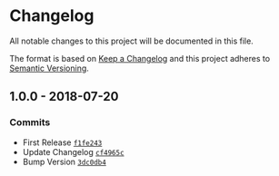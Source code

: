 # Changelog

All notable changes to this project will be documented in this file.

The format is based on [Keep a Changelog](http://keepachangelog.com/en/1.0.0/)
and this project adheres to [Semantic Versioning](http://semver.org/spec/v2.0.0.html).

## 1.0.0 - 2018-07-20

### Commits

- First Release [`f1fe243`](https://github.com/fredbradley/socs-ics-calendar-parser/commit/f1fe2435a15c7d100c3db64306f9eede39a65f3b)
- Update Changelog [`cf4965c`](https://github.com/fredbradley/socs-ics-calendar-parser/commit/cf4965c13c27c21959c5cf759ab3d8efa9a7c1f3)
- Bump Version [`3dc0db4`](https://github.com/fredbradley/socs-ics-calendar-parser/commit/3dc0db48b9f68ddc62bd5bfd091fc8b87573bbcb)
